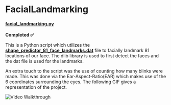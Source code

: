# FacialLandmarking
#### [facial_landmarking.py](https://github.com/rainarit/FacialLandmarking/blob/master/facial_landmarking.py) #### 
__Completed :white_check_mark:__

This is a Python script which utilizes the **[shape_predictor_81_face_landmarks.dat](https://github.com/rainarit/FacialLandmarking/blob/master/shape_predictor_81_face_landmarks.dat)** file to  facially landmark 81 locations of our face. The dlib library is used to first detect the faces and the dat file is used for the landmarks. 

An extra touch to the script was the use of counting how many blinks were made. This was done via the Ear-Aspect-Ratio(EAR) which makes use of the 6 coordinates surrounding the eyes. The following GIF gives a representation of the project.

<img src='http://g.recordit.co/fTUgWGwohA.gif' title='Video Walkthrough' width='' alt='Video Walkthrough' />
